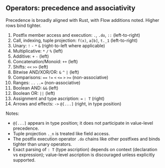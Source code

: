 ## Operators: precedence and associativity

Precedence is broadly aligned with Rust, with Flow additions noted. Higher rows bind tighter.

1. Postfix member access and execution: `.`, `.do`, `::` (left-to-right)
2. Call, indexing, tuple projection: `f(x)`, `a[b]`, `t._1` (left-to-right)
3. Unary: `!` `-` `*` `&` (right-to-left where applicable)
4. Multiplicative: `*` `/` `%` (left)
5. Additive: `+` `-` (left)
6. Concatenation/Monoid: `++` (left)
7. Shifts: `<<` `>>` (left)
8. Bitwise AND/XOR/OR: `&` `^` `|` (left)
9. Comparisons: `==` `!=` `<` `<=` `>` `>=` (non-associative)
10. Ranges: `..` `..=` (non-associative)
11. Boolean AND: `&&` (left)
12. Boolean OR: `||` (left)
13. Assignment and type ascription: `=` `: T` (right)
14. Arrows and effects: `->` `@[...]` (right, in type position)

Notes:
- `@[...]` appears in type position; it does not participate in value-level precedence.
- Tuple projection `._n` is treated like field access.
- The postfix execution operator `.do` chains like other postfixes and binds tighter than unary operators.
- Exact parsing of `: T` (type ascription) depends on context (declaration vs expression); value-level ascription is discouraged unless explicitly supported.


